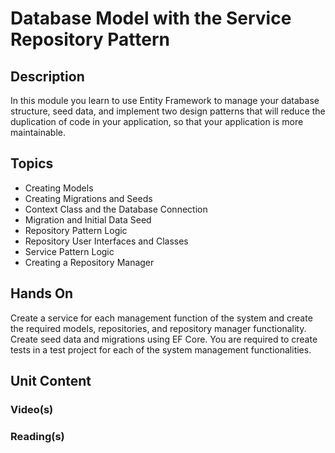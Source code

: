 # Database Model with the Service Repository Pattern
## Description
In this module you learn to use Entity Framework to manage your database structure, seed data, and implement two design patterns that will reduce the duplication of code in your application, so that your application is more maintainable.
## Topics
- Creating Models
- Creating Migrations and Seeds
- Context Class and the Database Connection
- Migration and Initial Data Seed
- Repository Pattern Logic
- Repository User Interfaces and Classes
- Service Pattern Logic
- Creating a Repository Manager
## Hands On
Create a service for each management function of the system and create the required models, repositories, and repository manager functionality.  Create seed data and migrations using EF Core.  You are required to create tests in a test project for each of the system management functionalities.
## Unit Content
### Video(s)
### Reading(s)